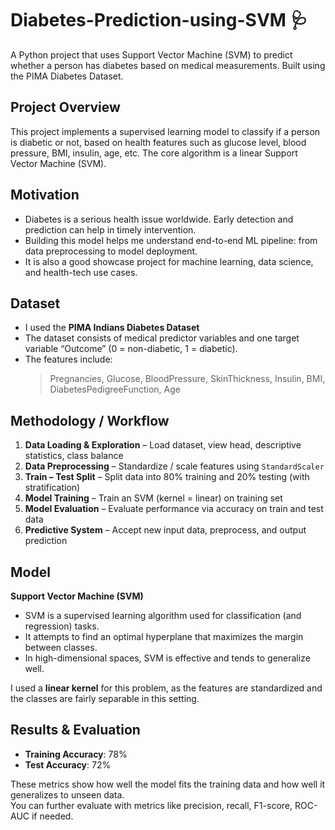 # Diabetes-Prediction-using-SVM 🩺

A Python project that uses Support Vector Machine (SVM) to predict whether a person has diabetes based on medical measurements. Built using the PIMA Diabetes Dataset.

## Project Overview

This project implements a supervised learning model to classify if a person is diabetic or not, based on health features such as glucose level, blood pressure, BMI, insulin, age, etc. The core algorithm is a linear Support Vector Machine (SVM).

## Motivation

- Diabetes is a serious health issue worldwide. Early detection and prediction can help in timely intervention.  
- Building this model helps me understand end-to-end ML pipeline: from data preprocessing to model deployment.  
- It is also a good showcase project for machine learning, data science, and health-tech use cases.

## Dataset

- I used the **PIMA Indians Diabetes Dataset**  
- The dataset consists of medical predictor variables and one target variable “Outcome” (0 = non-diabetic, 1 = diabetic).  
- The features include:  
  > Pregnancies, Glucose, BloodPressure, SkinThickness, Insulin, BMI, DiabetesPedigreeFunction, Age  

## Methodology / Workflow

1. **Data Loading & Exploration** – Load dataset, view head, descriptive statistics, class balance  
2. **Data Preprocessing** – Standardize / scale features using `StandardScaler`  
3. **Train – Test Split** – Split data into 80% training and 20% testing (with stratification)  
4. **Model Training** – Train an SVM (kernel = linear) on training set  
5. **Model Evaluation** – Evaluate performance via accuracy on train and test data  
6. **Predictive System** – Accept new input data, preprocess, and output prediction  

## Model

**Support Vector Machine (SVM)**  
- SVM is a supervised learning algorithm used for classification (and regression) tasks.  
- It attempts to find an optimal hyperplane that maximizes the margin between classes.  
- In high-dimensional spaces, SVM is effective and tends to generalize well.  

I used a **linear kernel** for this problem, as the features are standardized and the classes are fairly separable in this setting.

## Results & Evaluation

- **Training Accuracy**: 78% 
- **Test Accuracy**: 72%  

These metrics show how well the model fits the training data and how well it generalizes to unseen data.  
You can further evaluate with metrics like precision, recall, F1-score, ROC-AUC if needed.
